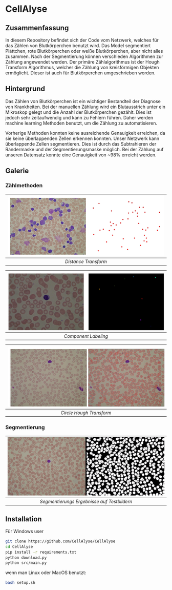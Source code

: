# CellAlyse

## Zusammenfassung
In diesem Repository befindet sich der Code vom Netzwerk, welches für das Zählen von Blutkörperchen benutzt wird.
Das Model segmentiert Plättchen, rote Blutkörperchen oder weiße Blutkörperchen, aber nicht alles zusammen.
Nach der Segmentierung können verschieden Algorithmen zur Zählung angewendet werden. Der primäre
Zählalgorithmus ist der Hough Transform Algorithmus, welcher die Zählung von kreisförmigen Objekten ermöglicht.
Dieser ist auch für Blutkörperchen umgeschrieben worden.

## Hintergrund
Das Zählen von Blutkörperchen ist ein wichtiger Bestandteil der Diagnose von Krankheiten. Bei der manuellen Zählung
wird ein Blutausstrich unter ein Mikroskop gelegt und die Anzahl der Blutkörperchen gezählt. Dies ist jedoch sehr zeitaufwendig
und kann zu Fehlern führen. Daher werden machine learning Methoden benutzt, um die Zählung zu automatisieren.

Vorherige Methoden konnten keine ausreichende Genauigkeit erreichen, da sie keine überlappenden Zellen erkennen konnten.
Unser Netzwerk kann überlappende Zellen segmentieren. Dies ist durch das Subtrahieren der Rändermaske und der Segmentierungsmaske möglich.
Bei der Zählung auf unseren Datensatz konnte eine Genauigkeit von ~98% erreicht werden.


## Galerie
### Zählmethoden

| ![Distance Transform](images/1.png)|
| :---: |
| *Distance Transform* |

| ![Component Labeling](images/2.png) |
| :---: |
| *Component Labeling* |

| ![Circle Hough Transform](images/3.png) |
| :---: |
| *Circle Hough Transform* |

### Segmentierung
| ![Segmentierung](images/results_on_few_test.gif) |
| :---: |
| *Segmentierungs Ergebnisse auf Testbildern* |

## Installation

Für Windows user
```bash
git clone https://github.com/CellAlyse/CellAlyse
cd CellAlyse
pip install -r requirements.txt
python download.py
python src/main.py
```
wenn man Linux oder MacOS benutzt:
```bash
bash setup.sh
```

